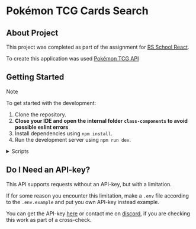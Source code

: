 # Pokémon TCG Cards Search

## About Project

This project was completed as part of the assignment for [RS School React](https://github.com/rolling-scopes-school/tasks/blob/master/react/README.md#week-1-1st-of-july-2024).

To create this application was used [Pokémon TCG API](https://docs.pokemontcg.io/)

## Getting Started

> [!NOTE]
>
> To get started with the development:
>
> 1. Clone the repository.
> 2. **Close your IDE and open the internal folder `class-components` to avoid possible eslint errors**
> 3. Install dependencies using `npm install`.
> 4. Run the development server using `npm run dev`.

<details>
<summary>Scripts</summary>

This project includes a number of npm scripts that can be used to facilitate the development process. Below is a brief description of each:

- `build`: Compiles the TypeScript codebase using the esbuild and then builds the production version of the application with Vite.

- `dev`: Starts the Vite development server, allowing for hot module replacement and a rich development experience.

- `format`: Checks if the files in the project adhere to the formatting standards set by Prettier without writing any changes.

- `format:fix`: Formats the code in the project according to the rules specified by Prettier, rewriting all files in place.

- `lint`: Executes ESLint on the `src` directory to check for linting issues without automatically fixing them.

- `lint:fix`: Runs ESLint on the `src` directory, automatically fixing any linting errors that can be resolved without human intervention, and outputs the results with color in the terminal.

- `prepare`: Sets up Husky, which can be used to configure Git hooks to run tasks like linting before a commit.

- `preview`: Serves the production build locally using Vite's built-in static server for previewing before deployment.

- `typecheck`: Uses the TypeScript Compiler to perform type checking across the codebase without emitting JavaScript files.

- `styles`: Runs Stylelint for linting styles order without automatically fixing them

- `styles:fix`: Runs Stylelint on the `src` directory, automatically fixing any linting styles order that can be resolved without human intervention.

To run any of these scripts, you can use `npm run` followed by the script name. For example, to start the development server, you would run:

```js
npm install
npm run dev
```

</details>

## Do I Need an API-key?

This API supports requests without an API-key, but with a limitation.

If for some reason you encounter this limitation, make a `.env` file according to the `.env.example` and put you own API-key instead example.

You can get the API-key [here](https://docs.pokemontcg.io/getting-started/authentication) or contact me on [discord](https://discordapp.com/users/216174416516612096), if you are checking this work as part of a cross-check.
